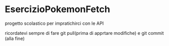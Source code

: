 # EsercizioPokemonFetch
progetto scolastico per impratichirci con le API

ricordatevi sempre di fare git pull(prima di apprtare modifiche) e git commit (alla fine)